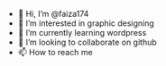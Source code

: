 - 👋 Hi, I’m @faiza174
- 👀 I’m interested in graphic designing
- 🌱 I’m currently learning wordpress
- 💞️ I’m looking to collaborate on github
- 📫 How to reach me 

<!---
faiza174/faiza174 is a ✨ special ✨ repository because its `README.md` (this file) appears on your GitHub profile.
You can click the Preview link to take a look at your changes.
--->
